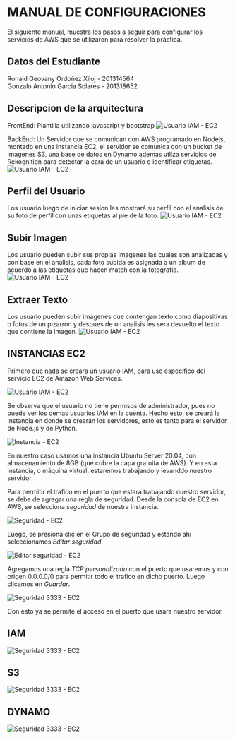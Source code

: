 # MANUAL DE CONFIGURACIONES
El siguiente manual, muestra los pasos a seguir para configurar los servicios de AWS que se utilizaron para resolver la práctica.

## Datos del Estudiante
Ronald Geovany Ordoñez Xiloj - 201314564                 
Gonzalo Antonio Garcia Solares - 201318652

## Descripcion de la arquitectura 
FrontEnd: Plantilla utilizando javascript y bootstrap
![Usuario IAM - EC2](Img/frontend.jpeg "Usuario IAM - EC2")

BackEnd: Un Servidor que se comunican con AWS programado en Nodejs, montado en una instancia EC2, el servidor se comunica con un bucket de imagenes S3, una base de datos en Dynamo ademas utliza servicios de Rekognition para detectar la cara de un usuario o identificar etiquetas.
![Usuario IAM - EC2](Img/arquitectura.png "Usuario IAM - EC2")

## Perfil del Usuario
Los usuario luego de iniciar sesion les mostrará su perfil con el analisis de su foto de perfil con unas etiquetas al pie de la foto.
![Usuario IAM - EC2](Img/etiquetas.jpg "Perfil de Usuario")


## Subir Imagen
Los usuario pueden subir sus propias imagenes las cuales son analizadas y con base en el analisis, cada foto subida es asignada a un album de acuerdo a las etiquetas que hacen match con la fotografia.
![Usuario IAM - EC2](Img/subir_imagen.jpg "Subir Imagen")


## Extraer Texto
Los usuario pueden subir imagenes que contengan texto como diapositivas o fotos de un pizarron y despues de un analisis les sera devuelto el texto que contiene la imagen.
![Usuario IAM - EC2](Img/extraer_Texto.jpg "Extraer Texto")

## INSTANCIAS EC2
Primero que nada se creara un usuario IAM, para uso especifico del servicio EC2 de Amazon Web Services.


![Usuario IAM - EC2](Img/ec2iamuser.png "Usuario IAM - EC2")

Se observa que el usuario no tiene permisos de administrador, pues no puede ver los demas usuarios IAM en la cuenta.
Hecho esto, se creará la instancia en donde se crearán los servidores, esto es tanto para el servidor de Node.js y de Python.

![Instancia - EC2](Img/ec2instance.png "Instancia - EC2")

En nuestro caso usamos una instancia Ubuntu Server 20.04, con almacenamiento de 8GB (que cubre la capa gratuita de AWS).
Y en esta instancia, o máquina virtual, estaremos trabajando y levanddo nuestro servidor.

Para permitir el trafico en el puerto que estara trabajando nuestro servidor, se debe de agregar una regla de seguridad.
Desde la consola de EC2 en AWS, se selecciona *seguridad* de nuestra instancia.

![Seguridad - EC2](Img/ec2sec.png "Seguridad - EC2")

Luego, se presiona clic en el Grupo de seguridad y estando ahi seleccionamos *Editar seguridad*.

![Editar seguridad - EC2](Img/ec2editsec.png "Editar seguridad - EC2")

Agregamos una regla *TCP personalizado* con el puerto que usaremos y con origen 0.0.0.0/0 para permitir todo el trafico en dicho puerto. Luego clicamos en *Guardar*.

![Seguridad 3333 - EC2](Img/ec2sec3333.png "Seguridad 3333 - EC2")

Con esto ya se permite el acceso en el puerto que usara nuestro servidor.

## IAM
![Seguridad 3333 - EC2](Img/politicas2.png "Seguridad 3333 - EC2")

## S3
![Seguridad 3333 - EC2](Img/s3.png "Seguridad 3333 - EC2")

## DYNAMO
![Seguridad 3333 - EC2](Img/dynamo.png "Seguridad 3333 - EC2")


